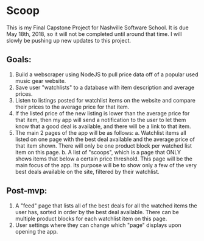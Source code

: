 # Scoop
This is my Final Capstone Project for Nashville Software School. It is due May 18th, 2018, so it will not be completed until around that time. I will slowly be pushing up new updates to this project. 

## Goals:
1. Build a webscraper using NodeJS to pull price data off of a popular used music gear website. 
2. Save user "watchlists" to a database with item description and average prices. 
3. Listen to listings posted for watchlist items on the website and compare their prices to the average price for that item.
4. If the listed price of the new listing is lower than the average price for that item, then my app will send a notification to the user to let them know that a good deal is available, and there will be a link to that item. 
5. The main 2 pages of the app will be as follows:
  a. Watchlist items all listed on one page with the best deal available and the average price of that item shown. There will only be one product block per watched list item on this page. 
  b. A list of "scoops", which is a page that ONLY shows items that below a certain price threshold. This page will be the main focus of the app. Its purpose will be to show only a few of the very best deals available on the site, filtered by their watchlist.
  
## Post-mvp:
1. A "feed" page that lists all of the best deals for all the watched items the user has, sorted in order by the best deal available. There can be multiple product blocks for each watchlist item on this page. 
2. User settings where they can change which "page" displays upon opening the app. 
